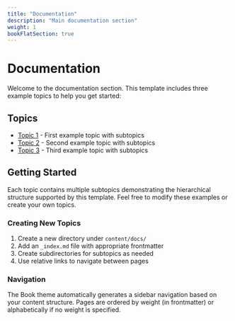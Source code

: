 ```yaml
---
title: "Documentation"
description: "Main documentation section"
weight: 1
bookFlatSection: true
---
```


# Documentation

Welcome to the documentation section. This template includes three example topics to help you get started:

## Topics

- [Topic 1](topic1) - First example topic with subtopics
- [Topic 2](topic2) - Second example topic with subtopics  
- [Topic 3](topic3) - Third example topic with subtopics

## Getting Started

Each topic contains multiple subtopics demonstrating the hierarchical structure supported by this template. Feel free to modify these examples or create your own topics.

### Creating New Topics

1. Create a new directory under `content/docs/`
2. Add an `_index.md` file with appropriate frontmatter
3. Create subdirectories for subtopics as needed
4. Use relative links to navigate between pages

### Navigation

The Book theme automatically generates a sidebar navigation based on your content structure. Pages are ordered by weight (in frontmatter) or alphabetically if no weight is specified.